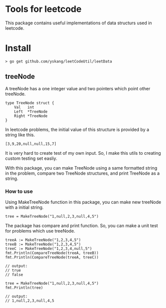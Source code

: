 # Tools for leetcode
This package contains useful implementations of data structurs used in leetcode.

# Install
```
> go get github.com/yskang/leetCodeUtil/leetData
```

## treeNode
A treeNode has a one integer value and two pointers which point other treeNode.
```
type TreeNode struct {
	Val   int
	Left  *TreeNode
	Right *TreeNode
}
```
In leetcode problems, the initial value of this structure is provided by a string like this.
```
[3,9,20,null,null,15,7]
```
It is very hard to create test of my own input. So, I make this utils to creating custom testing set easliy.

With this package, you can make TreeNode using a same formatted string in the problem, compare two TreeNode structures, and print TreeNode as a string.

### How to use

Using MakeTreeNode function in this package, you can make new treeNode with a initial string.
```
tree = MakeTreeNode("1,null,2,3,null,4,5")
```
The package has compare and print function. So, you can make a unit test for problems which use treeNode.
```
treeA := MakeTreeNode("1,2,3,4,5")
treeB := MakeTreeNode("1,2,3,4,5")
treeC := MakeTreeNode("1,2,3,4,null,5")
fmt.Println(CompareTreeNode(treeA, treeB))
fmt.Println(CompareTreeNode(treeA, treeC))

// output:
// true
// false

tree = MakeTreeNode("1,null,2,3,null,4,5")
fmt.Println(tree)

// output: 
// 1,null,2,3,null,4,5
```